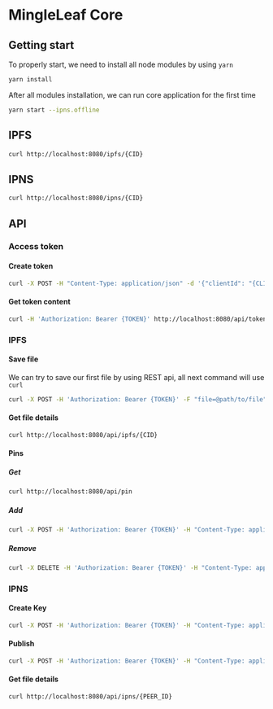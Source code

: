 # MingleLeaf Core

## Getting start
To properly start, we need to install all node modules by using ``yarn``
```sh
yarn install
```

After all modules installation, we can run core application for the first time
```sh
yarn start --ipns.offline
```


## IPFS
```sh
curl http://localhost:8080/ipfs/{CID}
```


## IPNS
```sh
curl http://localhost:8080/ipns/{CID}
```


## API
### Access token
#### Create token
```sh
curl -X POST -H "Content-Type: application/json" -d '{"clientId": "{CLIENT_ID}", "clientSecret": "{CLIENT_SECRET}"}' http://localhost:8080/api/token
```

#### Get token content
```sh
curl -H 'Authorization: Bearer {TOKEN}' http://localhost:8080/api/token
```


### IPFS
#### Save file
We can try to save our first file by using REST api, all next command will use ``curl``
```sh
curl -X POST -H 'Authorization: Bearer {TOKEN}' -F "file=@path/to/file" http://localhost:8080/api/ipfs
```

#### Get file details
```sh
curl http://localhost:8080/api/ipfs/{CID}
```

#### Pins
##### Get
```sh
curl http://localhost:8080/api/pin
```

##### Add
```sh
curl -X POST -H 'Authorization: Bearer {TOKEN}' -H "Content-Type: application/json" -d '["{CID}"]' http://localhost:8080/api/pin
```

##### Remove
```sh
curl -X DELETE -H 'Authorization: Bearer {TOKEN}' -H "Content-Type: application/json" -d '["{CID}"]' http://localhost:8080/api/pin
```


### IPNS
#### Create Key
```sh
curl -X POST -H 'Authorization: Bearer {TOKEN}' -H "Content-Type: application/json" -d '{"keyName": "{KEY_NAME}"}' http://localhost:8080/api/ipns/key
```

#### Publish
```sh
curl -X POST -H 'Authorization: Bearer {TOKEN}' -H "Content-Type: application/json" -d '{"peerId": "{PEER_ID}", "cid": "{CID}"}' http://localhost:8080/api/ipns
```

#### Get file details
```sh
curl http://localhost:8080/api/ipns/{PEER_ID}
```
